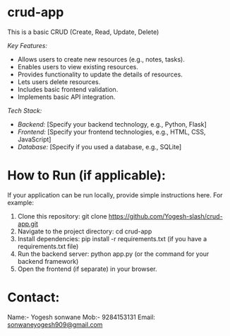 # crud-app

This is a basic CRUD (Create, Read, Update, Delete)

*Key Features:*

* Allows users to create new resources (e.g., notes, tasks).
* Enables users to view existing resources.
* Provides functionality to update the details of resources.
* Lets users delete resources.
* Includes basic frontend validation.
* Implements basic API integration.

*Tech Stack:*

* *Backend:* [Specify your backend technology, e.g., Python, Flask]
* *Frontend:* [Specify your frontend technologies, e.g., HTML, CSS, JavaScript]
* *Database:* [Specify if you used a database, e.g., SQLite]

# How to Run (if applicable):

If your application can be run locally, provide simple instructions here. For example:

1.  Clone this repository: git clone https://github.com/Yogesh-slash/crud-app.git
2.  Navigate to the project directory: cd crud-app
3.  Install dependencies: pip install -r requirements.txt (if you have a requirements.txt file)
4.  Run the backend server: python app.py (or the command for your backend framework)
5.  Open the frontend (if separate) in your browser.

# Contact:
Name:- Yogesh sonwane
Mob:- 9284153131
Email: sonwaneyogesh909@gmail.com
